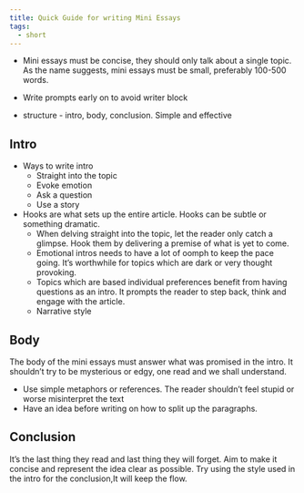 ```yaml
---
title: Quick Guide for writing Mini Essays
tags:
  - short
---
```

- Mini essays must be concise, they should only talk about a single topic. As the name suggests, mini essays must be small, preferably 100-500 words.
- Write prompts early on to avoid writer block

- structure - intro, body, conclusion. Simple and effective
## **Intro**
- Ways to write intro
	- Straight into the topic
	- Evoke emotion
	- Ask a question 
	- Use a story 
- Hooks are what sets up the entire article. Hooks can be subtle or something dramatic.
	- When delving straight into the topic, let the reader only catch a glimpse. Hook them by delivering a premise of what is yet to come.
	- Emotional intros needs to have a lot of oomph to keep the pace going. It’s worthwhile for topics which are dark or very thought provoking.
	- Topics which are based individual preferences benefit from having questions as an intro. It prompts the reader to step back, think and engage with the article.
	- Narrative style
## Body
The body of the mini essays must answer what was promised in the intro. It shouldn’t try to
be mysterious or edgy, one read and we shall understand. 
- Use simple metaphors or references. The reader shouldn’t feel stupid or worse misinterpret the text
- Have an idea before writing on how to split up the paragraphs.

## Conclusion
It’s the last thing they read and last thing they will forget. Aim to make it concise and 
represent the idea clear as possible. Try using the style used in the intro for the 
conclusion,It will keep the flow.

